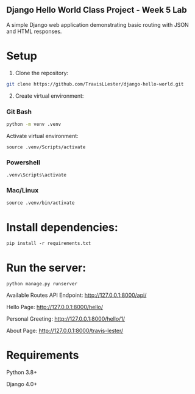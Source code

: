 ## Django Hello World Class Project - Week 5 Lab
A simple Django web application demonstrating basic routing with JSON and HTML responses.

# Setup
1.  Clone the repository:

```bash
git clone https://github.com/TravisLLester/django-hello-world.git
```

2.  Create virtual environment:

### Git Bash
  ```bash
  python -m venv .venv
  ```

Activate virtual environment:
  ```
  source .venv/Scripts/activate
  ```


### Powershell
```
.venv\Scripts\activate
```

### Mac/Linux
```
source .venv/bin/activate
```

# Install dependencies:

```
pip install -r requirements.txt
```

# Run the server:
```
python manage.py runserver
```

Available Routes
API Endpoint: http://127.0.0.1:8000/api/

Hello Page: http://127.0.0.1:8000/hello/

Personal Greeting: http://127.0.0.1:8000/hello/1/

About Page: http://127.0.0.1:8000/travis-lester/

# Requirements

Python 3.8+

Django 4.0+
